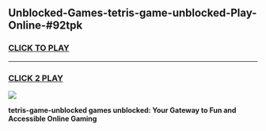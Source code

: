 
## Unblocked-Games-tetris-game-unblocked-Play-Online-#92tpk
<h3>
<a href="https://premium.freeplayer.one?title=tetris-game-unblocked&ref=27F">CLICK TO PLAY</a></h3>
<hr>

<h3>
<a href="https://premium.freeplayer.one?title=tetris-game-unblocked&ref=27F">CLICK 2 PLAY</a>
  
</h3>

<a href="https://premium.freeplayer.one?title=tetris-game-unblocked&ref=27F"><img src="https://clearcache.store/games.png"></a>


**tetris-game-unblocked games unblocked: Your Gateway to Fun and Accessible Online Gaming**
